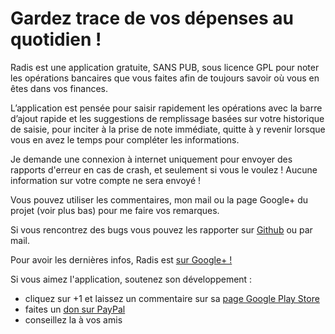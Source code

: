 Gardez trace de vos dépenses au quotidien !
===========================================
Radis est une application gratuite, SANS PUB, sous licence GPL pour noter les opérations bancaires que vous faites afin de toujours savoir où vous en êtes dans vos finances.

L’application est pensée pour saisir rapidement les opérations avec la barre d’ajout rapide et les suggestions de remplissage basées sur votre historique de saisie, pour inciter à la prise de note immédiate, quitte à y revenir lorsque vous en avez le temps pour compléter les informations.

Je demande une connexion à internet uniquement pour envoyer des rapports d'erreur en cas de crash, et seulement si vous le voulez ! Aucune information sur votre compte ne sera envoyé !

Vous pouvez utiliser les commentaires, mon mail ou la page Google+ du projet (voir plus bas) pour me faire vos remarques.

Si vous rencontrez des bugs vous pouvez les rapporter sur [Github](https://github.com/Geobert/radis/issues?direction=asc&sort=created&state=open)
ou par mail. 

Pour avoir les dernières infos, Radis est [sur Google+ !](https://plus.google.com/b/113495274700416661523/)

Si vous aimez l'application, soutenez son développement :
- cliquez sur +1 et laissez un commentaire sur sa [page Google Play Store](https://play.google.com/store/apps/details?id=fr.geobert.radis)
- faites un [don sur PayPal](https://www.paypal.com/cgi-bin/webscr?cmd=_donations&business=WVVLCHN4E3TDN&lc=FR&item_name=Geobert%20Quach&item_number=Radis&currency_code=EUR&bn=PP%2dDonationsBF%3abtn_donate_LG%2egif%3aNonHosted)
- conseillez la à vos amis
